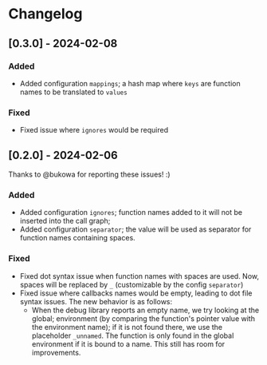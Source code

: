# Changelog
## [0.3.0] - 2024-02-08

### Added
- Added configuration `mappings`; a hash map where `keys` are function names
to be translated to `values`

### Fixed
- Fixed issue where `ignores` would be required

## [0.2.0] - 2024-02-06

Thanks to @bukowa for reporting these issues! :)

### Added
- Added configuration `ignores`; function names added to it will not be
  inserted into the call graph;
- Added configuration `separator`; the value will be used as separator for 
  function names containing spaces.

### Fixed

- Fixed dot syntax issue when function names with spaces are used. Now,
  spaces will be replaced by `_` (customizable by the config `separator`)
- Fixed issue where callbacks names would be empty, leading to dot file syntax 
  issues. The new behavior is as follows:
  * When the debug library reports an empty name, we try looking at the global;
  environment (by comparing the function's pointer value with the environment
  name); if it is not found there, we use the placeholder `_unnamed`. The 
  function is only found in the global environment if it is bound to a name. 
  This still has room for improvements.
